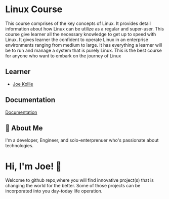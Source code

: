 # Linux Course

This course comprises of the key concepts of Linux. It provides detail information about how Linux can be utilize as a regular and super-user. This course give learner all the necessary knowledge to get up to speed with Linux. It gives learner the confident to operate Linux in an enterprise environments ranging from medium to large. It has everything a learner will be to run and manage a system that is purely Linux. This is the best course for anyone who want to embark on the journey of Linux






## Learner

- [Joe Kollie](https://github.com/JoeKollie01)


## Documentation

[Documentation](https://linktodocumentation)


## 🚀 About Me
I'm a developer, Engineer, and solo-enterprenuer who's passionate about technologies.


# Hi, I'm Joe! 👋

Welcome to github repo,where you will find innovative project(s) that is changing the world for the better. Some of those projects can be incorporated into you day-today life operation. 
